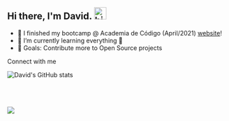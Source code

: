 ## Hi there, I'm David. <img alt="hi" width="28" src="https://c.tenor.com/yWSRmymbuBkAAAAC/waving-hi.gif" /> 

- 🔭 I finished my bootcamp @ Academia de Código (April/2021) [website]!
- 🌱 I’m currently learning everything 🤣
- 🥅 Goals: Contribute more to Open Source projects

Connect with me

![David's GitHub stats](https://github-readme-stats.vercel.app/api?username=Dnuns&show_icons=true&theme=radical)

<br/>
<br/>
<br/>

<a href="https://github.com/dnuns/github-readme-stats">
  <img align="center" src="https://github-readme-stats.vercel.app/api/pin/?username=Dnuns" />
</a>

<br>

[website]: https://www.codeforall.cv
[linkedin]: https://linkedin.com/in/davsnuns
[portfolio]: https://dnuns.github.io/portfolio
